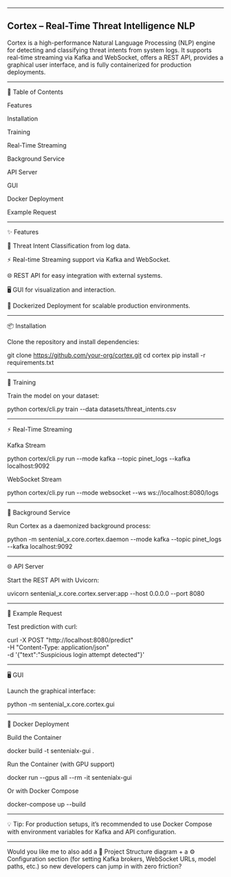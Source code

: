 -------------
Cortex – Real-Time Threat Intelligence NLP
-------------
Cortex is a high-performance Natural Language Processing (NLP) engine for detecting and classifying threat intents from system logs.
It supports real-time streaming via Kafka and WebSocket, offers a REST API, provides a graphical user interface, and is fully containerized for production deployments.


---

📖 Table of Contents

Features

Installation

Training

Real-Time Streaming

Background Service

API Server

GUI

Docker Deployment

Example Request



---

✨ Features

🔎 Threat Intent Classification from log data.

⚡ Real-time Streaming support via Kafka and WebSocket.

🌐 REST API for easy integration with external systems.

🖥️ GUI for visualization and interaction.

🐳 Dockerized Deployment for scalable production environments.



---

📦 Installation

Clone the repository and install dependencies:

git clone https://github.com/your-org/cortex.git
cd cortex
pip install -r requirements.txt


---

🧠 Training

Train the model on your dataset:

python cortex/cli.py train --data datasets/threat_intents.csv


---

⚡ Real-Time Streaming

Kafka Stream

python cortex/cli.py run --mode kafka --topic pinet_logs --kafka localhost:9092

WebSocket Stream

python cortex/cli.py run --mode websocket --ws ws://localhost:8080/logs


---

🔧 Background Service

Run Cortex as a daemonized background process:

python -m sentenial_x.core.cortex.daemon --mode kafka --topic pinet_logs --kafka localhost:9092


---

🌐 API Server

Start the REST API with Uvicorn:

uvicorn sentenial_x.core.cortex.server:app --host 0.0.0.0 --port 8080


---

📡 Example Request

Test prediction with curl:

curl -X POST "http://localhost:8080/predict" \
  -H "Content-Type: application/json" \
  -d '{"text":"Suspicious login attempt detected"}'


---

🖥️ GUI

Launch the graphical interface:

python -m sentenial_x.core.cortex.gui


---

🐳 Docker Deployment

Build the Container

docker build -t sentenialx-gui .

Run the Container (with GPU support)

docker run --gpus all --rm -it sentenialx-gui

Or with Docker Compose

docker-compose up --build


---

💡 Tip: For production setups, it’s recommended to use Docker Compose with environment variables for Kafka and API configuration.


---

Would you like me to also add a 📂 Project Structure diagram + a ⚙️ Configuration section (for setting Kafka brokers, WebSocket URLs, model paths, etc.) so new developers can jump in with zero friction?

